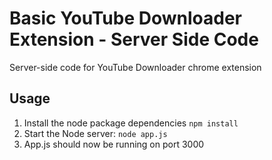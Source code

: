# Basic YouTube Downloader Extension - Server Side Code
Server-side code for YouTube Downloader chrome extension

## Usage
1. Install the node package dependencies
```npm install```
2. Start the Node server:
```node app.js```
3. App.js should now be running on port 3000